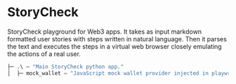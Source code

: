 # StoryCheck

StoryCheck playground for Web3 apps.
It takes as input markdown formatted user stories
with steps written in natural language.
Then it parses the text and executes the steps in a virtual web browser
closely emulating
the actions of a real user.

```ml
├─ .\ — "Main StoryCheck python app."
│  ├─ mock_wallet — "JavaScript mock wallet provider injected in playwright page context."
```
